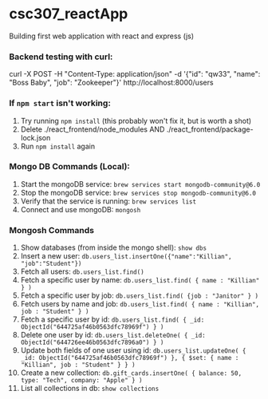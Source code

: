# csc307_reactApp

Building first web application with react and express (js)


### Backend testing with curl:
curl -X POST
     -H "Content-Type: application/json" 
     -d '{"id": "qw33", "name": "Boss Baby", "job": "Zookeeper"}' 
     http://localhost:8000/users


### If `npm start` isn't working:
1. Try running `npm install` (this probably won't fix it, but is worth a shot)
2. Delete ./react_frontend/node_modules AND ./react_frontend/package-lock.json
3. Run `npm install` again

### Mongo DB Commands (Local):
1. Start the mongoDB service: ```brew services start mongodb-community@6.0```
2. Stop the mongoDB service: ```brew services stop mongodb-community@6.0```
3. Verify that the service is running: ```brew services list```
4. Connect and use mongoDB: ```mongosh```

### Mongosh Commands
1. Show databases (from inside the mongo shell): ```show dbs``` 
2. Insert a new user: ```db.users_list.insertOne({"name":"Killian", "job":"Student"})```
3. Fetch all users: ```db.users_list.find()```
4. Fetch a specific user by name: ```db.users_list.find( { name : "Killian" } )```
5. Fetch a specific user by job: ```db.users_list.find( {job : "Janitor" } )```
6. Fetch users by name and job: ```db.users_list.find( { name : "Killian", job : "Student" } )```
7. Fetch a specific user by id: ```db.users_list.find( { _id: ObjectId("644725af46b0563dfc78969f") } )```
8. Delete one user by id: ```db.users_list.deleteOne( { _id: ObjectId("644726ee46b0563dfc7896a0") } )```
9. Update both fields of one user using id: ```db.users_list.updateOne( { _id: ObjectId("644725af46b0563dfc78969f") }, { $set: { name : "Killian", job : "Student" } } )```
10. Create a new collection: ```db.gift_cards.insertOne( { balance: 50, type: "Tech", company: "Apple" } )```
11. List all collections in db: ```show collections```